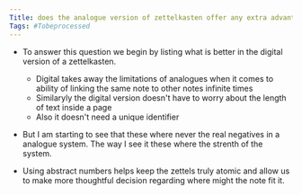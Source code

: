 ```yaml
---
Title: does the analogue version of zettelkasten offer any extra advantage over the digital version
Tags: #Tobeprocessed
---
```


- To answer this question we begin by listing what is better in the digital version of a zettelkasten.
	- Digital takes away the limitations of analogues when it comes to ability of linking the same note to other notes infinite times
	- Similaryly the digital version doesn't have to worry about the length of text inside a page
	- Also it doesn't need a unique identifier

- But I am starting to see that these where never the real negatives in a analogue system.  The way I see it these where the strenth of the system.
- Using abstract numbers helps keep the zettels truly atomic and allow us to make more thoughtful decision regarding where might the note fit it.
